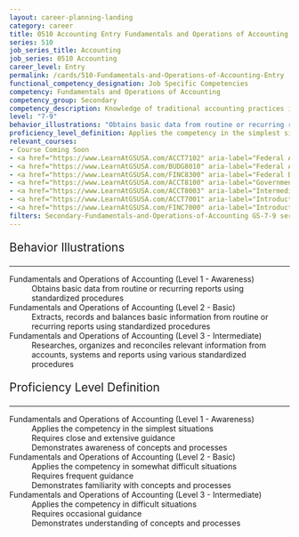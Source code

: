 ```yaml
---
layout: career-planning-landing
category: career
title: 0510 Accounting Entry Fundamentals and Operations of Accounting
series: 510
job_series_title: Accounting
job_series: 0510 Accounting
career_level: Entry
permalink: /cards/510-Fundamentals-and-Operations-of-Accounting-Entry
functional_competency_designation: Job Specific Competencies
competency: Fundamentals and Operations of Accounting
competency_group: Secondary
competency_description: Knowledge of traditional accounting practices including accrual, obligations, and costs methods
level: "7-9"
behavior_illustrations: "Obtains basic data from routine or recurring reports using standardized procedures ? Extracts, records and balances basic information from routine or recurring reports using standardized procedures ? Researches, organizes and reconciles relevant information from accounts, systems and reports using various standardized procedures"
proficiency_level_definition: Applies the competency in the simplest situations ? Requires close and extensive guidance ? Demonstrates awareness of concepts and processes ? Applies the competency in somewhat difficult situations ? Requires frequent guidance ? Demonstrates familiarity with concepts and processes ? Applies the competency in difficult situations ? Requires occasional guidance ? Demonstrates understanding of concepts and processes
relevant_courses: 
- Course Coming Soon
- <a href="https://www.LearnAtGSUSA.com/ACCT7102" aria-label="Federal Accounting Standards (ACCT7102) - https://www.LearnAtGSUSA.com/ACCT7102">Federal Accounting Standards (ACCT7102)</a>, GSU
- <a href="https://www.LearnAtGSUSA.com/BUDG8010" aria-label="Federal Activity Costing, Analysis and Reporting (BUDG8010) - https://www.LearnAtGSUSA.com/BUDG8010">Federal Activity Costing, Analysis and Reporting (BUDG8010)</a>, GSU
- <a href="https://www.LearnAtGSUSA.com/FINC8300" aria-label="Federal Budgeting, Execution and Accounting&#58; The Relationship (FINC8300) - https://www.LearnAtGSUSA.com/FINC8300">Federal Budgeting, Execution and Accounting&#58; The Relationship (FINC8300)</a>, GSU
- <a href="https://www.LearnAtGSUSA.com/ACCT8100" aria-label="Government Standard General Ledger (ACCT8100) - https://www.LearnAtGSUSA.com/ACCT8100">Government Standard General Ledger (ACCT8100)</a>, GSU
- <a href="https://www.LearnAtGSUSA.com/ACCT8003" aria-label="Intermediate Federal Accounting (ACCT8003) - https://www.LearnAtGSUSA.com/ACCT8003">Intermediate Federal Accounting (ACCT8003)</a>, GSU
- <a href="https://www.LearnAtGSUSA.com/ACCT7001" aria-label="Introduction to Federal Accounting (ACCT7001) - https://www.LearnAtGSUSA.com/ACCT7001">Introduction to Federal Accounting (ACCT7001)</a>, GSU
- <a href="https://www.LearnAtGSUSA.com/FINC7000" aria-label="Introduction to Financial Management (FINC7000) - https://www.LearnAtGSUSA.com/FINC7000">Introduction to Financial Management (FINC7000)</a>, GSU
filters: Secondary-Fundamentals-and-Operations-of-Accounting GS-7-9 series-0510
---
```


<div class="desktop:grid-col-6 margin-y-3">
  <div class="border-top-2 bg-white padding-3 shadow-5 height-full members-hover border-1px button-border border-top-blue radius-lg">
    <p style="font-size:21px" class="text-bold label-color">Behavior Illustrations</p>
    <hr style="border-color: #4F9E99 !important;"/>
    <dl class="text-base card-content-color"><dt>Fundamentals and Operations of Accounting (Level 1 - Awareness)</dt><dd>Obtains basic data from routine or recurring reports using standardized procedures</dd><dt>Fundamentals and Operations of Accounting (Level 2 - Basic)</dt><dd>Extracts, records and balances basic information from routine or recurring reports using standardized procedures</dd><dt>Fundamentals and Operations of Accounting (Level 3 - Intermediate)</dt><dd>Researches, organizes and reconciles relevant information from accounts, systems and reports using various standardized procedures</dd></dl>
  </div>
</div>
<div class="desktop:grid-col-6 margin-y-3">
  <div class="border-top-2 bg-white padding-3 shadow-5 height-full members-hover border-1px button-border border-top-blue radius-lg">
    <p style="font-size:21px" class="text-bold label-color">Proficiency Level Definition</p>
     <hr style="border-color: #4F9E99 !important;"/>
    <dl class="text-base card-content-color"><dt>Fundamentals and Operations of Accounting (Level 1 - Awareness)</dt><dd>Applies the competency in the simplest situations </dd><dd> Requires close and extensive guidance </dd><dd> Demonstrates awareness of concepts and processes</dd><dt>Fundamentals and Operations of Accounting (Level 2 - Basic)</dt><dd>Applies the competency in somewhat difficult situations </dd><dd> Requires frequent guidance </dd><dd> Demonstrates familiarity with concepts and processes</dd><dt>Fundamentals and Operations of Accounting (Level 3 - Intermediate)</dt><dd>Applies the competency in difficult situations </dd><dd> Requires occasional guidance </dd><dd> Demonstrates understanding of concepts and processes</dd></dl>
  </div>
</div>